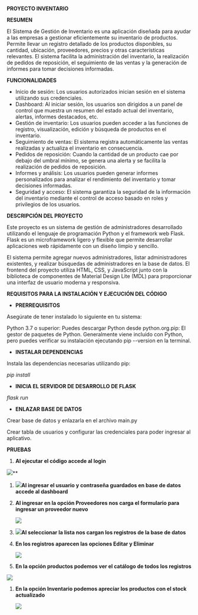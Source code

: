 **PROYECTO INVENTARIO**

**RESUMEN**

El Sistema de Gestión de Inventario es una aplicación diseñada para ayudar a las empresas a gestionar eficientemente su inventario de productos. Permite llevar un registro detallado de los productos disponibles, su cantidad, ubicación, proveedores, precios y otras características relevantes. El sistema facilita la administración del inventario, la realización de pedidos de reposición, el seguimiento de las ventas y la generación de informes para tomar decisiones informadas.

**FUNCIONALIDADES**

- Inicio de sesión: Los usuarios autorizados inician sesión en el sistema utilizando sus credenciales.
- Dashboard: Al iniciar sesión, los usuarios son dirigidos a un panel de control que muestra un resumen del estado actual del inventario, alertas, informes destacados, etc.
- Gestión de inventario: Los usuarios pueden acceder a las funciones de registro, visualización, edición y búsqueda de productos en el inventario.
- Seguimiento de ventas: El sistema registra automáticamente las ventas realizadas y actualiza el inventario en consecuencia.
- Pedidos de reposición: Cuando la cantidad de un producto cae por debajo del umbral mínimo, se genera una alerta y se facilita la realización de pedidos de reposición.
- Informes y análisis: Los usuarios pueden generar informes personalizados para analizar el rendimiento del inventario y tomar decisiones informadas.
- Seguridad y acceso: El sistema garantiza la seguridad de la información del inventario mediante el control de acceso basado en roles y privilegios de los usuarios.

**DESCRIPCIÓN DEL PROYECTO**

Este proyecto es un sistema de gestión de administradores desarrollado utilizando el lenguaje de programación Python y el framework web Flask. Flask es un microframework ligero y flexible que permite desarrollar aplicaciones web rápidamente con un diseño limpio y sencillo.

El sistema permite agregar nuevos administradores, listar administradores existentes, y realizar búsquedas de administradores en la base de datos. El frontend del proyecto utiliza HTML, CSS, y JavaScript junto con la biblioteca de componentes de Material Design Lite (MDL) para proporcionar una interfaz de usuario moderna y responsiva.



**REQUISITOS PARA LA INSTALACIÓN Y EJECUCIÓN DEL CÓDIGO**

- **PRERREQUISITOS**

Asegúrate de tener instalado lo siguiente en tu sistema:

Python 3.7 o superior: Puedes descargar Python desde python.org.pip: El gestor de paquetes de Python. Generalmente viene incluido con Python, pero puedes verificar su instalación ejecutando pip --version en la terminal.

- **INSTALAR DEPENDENCIAS**

Instala las dependencias necesarias utilizando pip:

*pip install* 

- **INICIA EL SERVIDOR DE DESARROLLO DE FLASK**

*flask run*

- **ENLAZAR BASE DE DATOS**

Crear base de datos y enlazarla en el archivo main.py

Crear tabla de usuarios y configurar las credenciales para poder ingresar al aplicativo.

**PRUEBAS**

1. **Al ejecutar el código accede al login**

![](Aspose.Words.1b82731a-8c92-4c5e-bc98-688519052c16.001.png)**

1. ![](Aspose.Words.1b82731a-8c92-4c5e-bc98-688519052c16.002.png)**Al ingresar el usuario y contraseña guardados en base de datos accede al dashboard**

1. **Al ingresar en la opción Proveedores nos carga el formulario para ingresar un proveedor nuevo**

   ![](Aspose.Words.1b82731a-8c92-4c5e-bc98-688519052c16.003.png)

1. ![](Aspose.Words.1b82731a-8c92-4c5e-bc98-688519052c16.004.png)**Al seleccionar la lista nos cargan los registros de la base de datos** 

1. **En los registros aparecen las opciones Editar y Eliminar**

   ![](Aspose.Words.1b82731a-8c92-4c5e-bc98-688519052c16.005.png)




1. **En la opción productos podemos ver el catálogo de todos los registros**


![](Aspose.Words.1b82731a-8c92-4c5e-bc98-688519052c16.006.png)

1. **En la opción Inventario podemos apreciar los productos con el stock actualizado** 

   ![](Aspose.Words.1b82731a-8c92-4c5e-bc98-688519052c16.007.png)

